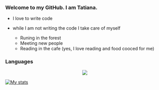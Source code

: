 ### Welcome to my GitHub. I am Tatiana. 

- I love to write code

- while I am not writing the code I take care of myself
	- Runing in the forest
	- Meeting new people
	- Reading in the cafe (yes, I love reading and food cooced for me)  

### Languages 

<p align="center">
  <a href="https://skillicons.dev">
    <img src="https://skillicons.dev/icons?i=,gitlab,py,java,js,typescript" />
  </a>
</p>

[![My stats](https://github-readme-stats.vercel.app/api?username=tankudo&show_icons=true&theme=tokyonight)](https://github.com/tankudo/github-readme-stats)

<!--<details>
  <summary>:zap: Statistics:</summary>
   <img align="left" alt="codeSTACKr's GitHub Stats" src="hhttps://github-readme-stats.vercel.app/api/top-langs/?username=tankudo&langs_count=8&layout=compact" />
    <br />

img align="left" alt="codeSTACKr's GitHub Stats" src="https://github.com/tankudo/ZoomCamb_2022_HomeWork" /> -->


<!--
**tankudo/tankudo** is a ✨ _special_ ✨ repository because its `README.md` (this file) appears on your GitHub profile.

Here are some ideas to get you started:

- 🔭 I’m currently working on ...
- 🌱 I’m currently learning ...
- 👯 I’m looking to collaborate on ...
- 🤔 I’m looking for help with ...
- 💬 Ask me about ...
- 📫 How to reach me: ...
- 😄 Pronouns: ...
- ⚡ Fun fact: ...
👋
-->
